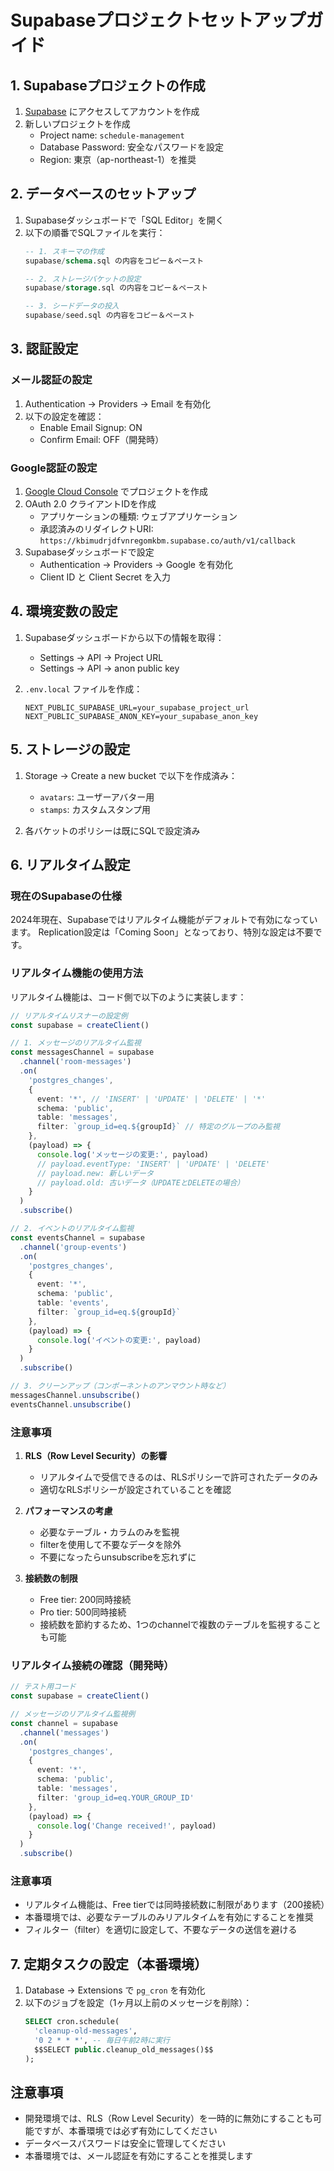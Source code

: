 # Supabaseプロジェクトセットアップガイド

## 1. Supabaseプロジェクトの作成

1. [Supabase](https://supabase.com) にアクセスしてアカウントを作成
2. 新しいプロジェクトを作成
   - Project name: `schedule-management`
   - Database Password: 安全なパスワードを設定
   - Region: 東京（ap-northeast-1）を推奨

## 2. データベースのセットアップ

1. Supabaseダッシュボードで「SQL Editor」を開く
2. 以下の順番でSQLファイルを実行：
   ```sql
   -- 1. スキーマの作成
   supabase/schema.sql の内容をコピー＆ペースト

   -- 2. ストレージバケットの設定
   supabase/storage.sql の内容をコピー＆ペースト

   -- 3. シードデータの投入
   supabase/seed.sql の内容をコピー＆ペースト
   ```

## 3. 認証設定

### メール認証の設定
1. Authentication → Providers → Email を有効化
2. 以下の設定を確認：
   - Enable Email Signup: ON
   - Confirm Email: OFF（開発時）

### Google認証の設定
1. [Google Cloud Console](https://console.cloud.google.com) でプロジェクトを作成
2. OAuth 2.0 クライアントIDを作成
   - アプリケーションの種類: ウェブアプリケーション
   - 承認済みのリダイレクトURI: `https://kbimudrjdfvnregomkbm.supabase.co/auth/v1/callback`
3. Supabaseダッシュボードで設定
   - Authentication → Providers → Google を有効化
   - Client ID と Client Secret を入力

## 4. 環境変数の設定

1. Supabaseダッシュボードから以下の情報を取得：
   - Settings → API → Project URL
   - Settings → API → anon public key

2. `.env.local` ファイルを作成：
   ```env
   NEXT_PUBLIC_SUPABASE_URL=your_supabase_project_url
   NEXT_PUBLIC_SUPABASE_ANON_KEY=your_supabase_anon_key
   ```

## 5. ストレージの設定

1. Storage → Create a new bucket で以下を作成済み：
   - `avatars`: ユーザーアバター用
   - `stamps`: カスタムスタンプ用

2. 各バケットのポリシーは既にSQLで設定済み

## 6. リアルタイム設定

### 現在のSupabaseの仕様

2024年現在、Supabaseではリアルタイム機能がデフォルトで有効になっています。
Replication設定は「Coming Soon」となっており、特別な設定は不要です。

### リアルタイム機能の使用方法

リアルタイム機能は、コード側で以下のように実装します：

```typescript
// リアルタイムリスナーの設定例
const supabase = createClient()

// 1. メッセージのリアルタイム監視
const messagesChannel = supabase
  .channel('room-messages')
  .on(
    'postgres_changes',
    {
      event: '*', // 'INSERT' | 'UPDATE' | 'DELETE' | '*'
      schema: 'public',
      table: 'messages',
      filter: `group_id=eq.${groupId}` // 特定のグループのみ監視
    },
    (payload) => {
      console.log('メッセージの変更:', payload)
      // payload.eventType: 'INSERT' | 'UPDATE' | 'DELETE'
      // payload.new: 新しいデータ
      // payload.old: 古いデータ（UPDATEとDELETEの場合）
    }
  )
  .subscribe()

// 2. イベントのリアルタイム監視
const eventsChannel = supabase
  .channel('group-events')
  .on(
    'postgres_changes',
    {
      event: '*',
      schema: 'public',
      table: 'events',
      filter: `group_id=eq.${groupId}`
    },
    (payload) => {
      console.log('イベントの変更:', payload)
    }
  )
  .subscribe()

// 3. クリーンアップ（コンポーネントのアンマウント時など）
messagesChannel.unsubscribe()
eventsChannel.unsubscribe()
```

### 注意事項

1. **RLS（Row Level Security）の影響**
   - リアルタイムで受信できるのは、RLSポリシーで許可されたデータのみ
   - 適切なRLSポリシーが設定されていることを確認

2. **パフォーマンスの考慮**
   - 必要なテーブル・カラムのみを監視
   - filterを使用して不要なデータを除外
   - 不要になったらunsubscribeを忘れずに

3. **接続数の制限**
   - Free tier: 200同時接続
   - Pro tier: 500同時接続
   - 接続数を節約するため、1つのchannelで複数のテーブルを監視することも可能

### リアルタイム接続の確認（開発時）

```typescript
// テスト用コード
const supabase = createClient()

// メッセージのリアルタイム監視例
const channel = supabase
  .channel('messages')
  .on(
    'postgres_changes',
    { 
      event: '*', 
      schema: 'public', 
      table: 'messages',
      filter: 'group_id=eq.YOUR_GROUP_ID' 
    },
    (payload) => {
      console.log('Change received!', payload)
    }
  )
  .subscribe()
```

### 注意事項

- リアルタイム機能は、Free tierでは同時接続数に制限があります（200接続）
- 本番環境では、必要なテーブルのみリアルタイムを有効にすることを推奨
- フィルター（filter）を適切に設定して、不要なデータの送信を避ける

## 7. 定期タスクの設定（本番環境）

1. Database → Extensions で `pg_cron` を有効化
2. 以下のジョブを設定（1ヶ月以上前のメッセージを削除）：
   ```sql
   SELECT cron.schedule(
     'cleanup-old-messages',
     '0 2 * * *', -- 毎日午前2時に実行
     $$SELECT public.cleanup_old_messages()$$
   );
   ```

## 注意事項

- 開発環境では、RLS（Row Level Security）を一時的に無効にすることも可能ですが、本番環境では必ず有効にしてください
- データベースパスワードは安全に管理してください
- 本番環境では、メール認証を有効にすることを推奨します